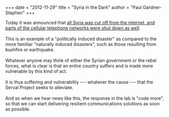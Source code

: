 +++
date = "2012-11-29"
title = "Syria in the Dark"
author = "Paul Gardner-Stephen"
+++

<div class="post-body entry-content" id="post-body-6011118395771132512" itemprop="description articleBody">
Today it was announced that <a href="http://www.theaustralian.com.au/news/nationwide-internet-blackout-in-syria/story-e6frg6n6-1226527125174">all Syria was cut off from the internet, and parts of the cellular telephone networks were shut down as well</a>. <br/>
<br/>
This is an example of a "politically induced disaster" as compared to the more familiar "naturally induced disasters", such as those resulting from bushfire or earthquake.<br/>
<br/>
Whatever anyone may think of either the Syrian government or the rebel forces, what is clear is that an entire country suffers and is made more vulnerable by this kind of act.<br/>
<br/>
It is thus suffering and vulnerability --- whatever the cause --- that the Serval Project seeks to alleviate. <br/>
<br/>
And so when we hear news like this, the response in the lab is "code more", so that we can start delivering resilient communications solutions as soon as possible.
<div></div>
</div>